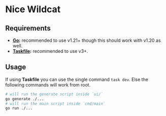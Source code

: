 # Nice Wildcat

## Requirements

- **[Go](https://go.dev):** recommended to use v1.21+ though this should work with v1.20 as well.
- **[Taskfile](https://taskfile.dev):** recommended to use v3+.

## Usage

If using **Taskfile** you can use the single command `task dev`. Else the following commands will work from root.

```bash
# will run the generate script inside `ui/`
go generate ./...
# will run the main script inside `cmd/main`
go run ./...
```